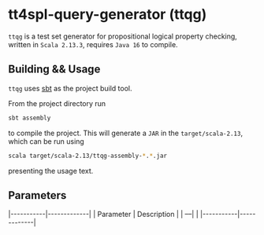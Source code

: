 # tt4spl-query-generator (ttqg)

`ttqg` is a test set generator for propositional logical property checking, written in `Scala 2.13.3`, requires `Java 16` to compile.

## Building && Usage

`ttqg` uses [sbt](https://www.scala-sbt.org/1.x/docs/Setup.html) as the project build tool.

From the project directory run

```sh
sbt assembly
```

to compile the project. This will generate a `JAR` in the `target/scala-2.13`, which can be run using

```sh
scala target/scala-2.13/ttqg-assembly-*.*.jar
```

presenting the usage text.

## Parameters

|-----------|-------------|
| Parameter | Description |
| &#8211;&#8211;| |
|-----------|-------------|
